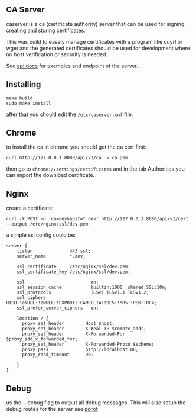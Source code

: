 ## CA Server

caserver is a ca (certificate authority) server that can be used for signing, creating and storing certificates.

This was build to easely manage certificates with a program like cuyrl or wget and the generated certificates should be used for development where no host verification or security is needed.

See [api docs](API.md) for examples and endpoint of the server.

## Installing

```
make build
sudo make install
```

after that you should edit the `/etc/caserver.cnf` file.

## Chrome

to install the ca in chrome you should get the ca cert first:

```
curl http://127.0.0.1:8080/api/v1/ca  > ca.pem
```

then go to `chrome://settings/certificates` and in the tab Authorities you can import the
download certificate.

## Nginx

create a certificate:

```
curl -X POST -d 'cn=dev&host=*.dev' http://127.0.0.1:8080/api/v1/cert --output /etc/nginx/ssl/dev.pem
```

a simple ssl config could be:

```
server {
    listen              443 ssl;
    server_name		    *.dev;

    ssl_certificate     /etc/nginx/ssl/dev.pem;
    ssl_certificate_key /etc/nginx/ssl/dev.pem;

    ssl                         on;
    ssl_session_cache           builtin:1000  shared:SSL:10m;
    ssl_protocols               TLSv1 TLSv1.1 TLSv1.2;
    ssl_ciphers                 HIGH:!aNULL:!eNULL:!EXPORT:!CAMELLIA:!DES:!MD5:!PSK:!RC4;
    ssl_prefer_server_ciphers   on;

    location / {
      proxy_set_header        Host $host;
      proxy_set_header        X-Real-IP $remote_addr;
      proxy_set_header        X-Forwarded-For $proxy_add_x_forwarded_for;
      proxy_set_header        X-Forwarded-Proto $scheme;
      proxy_pass              http://localhost:80;
      proxy_read_timeout      90;

    }
}
```

## Debug

us the --debug flag to output all debug messages. This will also setup the debug routes for the server see [pprof](https://golang.org/pkg/net/http/pprof/)
